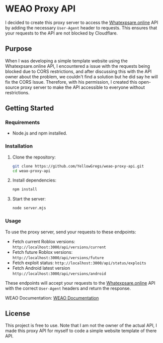 # WEAO Proxy API

I decided to create this proxy server to access the [Whatexpsare.online](https://whatexpsare.online/) API by adding the necessary `User-Agent` header to requests. This ensures that your requests to the API are not blocked by Cloudflare.

## Purpose

When I was developing a simple template website using the Whatexpsare.online API, I encountered a issue with the requests being blocked due to CORS restrictions, and after discussing this with the API owner about the problem, we couldn't find a solution but he did say he will fix the CORS Issue. Therefore, with his permission, I created this open-source proxy server to make the API accessible to everyone without restrictions.

## Getting Started

### Requirements

- Node.js and npm installed.

### Installation

1. Clone the repository:

    ```sh
    git clone https://github.com/YellowGregs/weao-proxy-api.git
    cd weao-proxy-api
    ```

2. Install dependencies:

    ```sh
    npm install
    ```

3. Start the server:

    ```sh
    node server.mjs
    ```

### Usage

To use the proxy server, send your requests to these endpoints:

- Fetch current Roblox versions: `http://localhost:3000/api/versions/current`
- Fetch future Roblox versions: `http://localhost:3000/api/versions/future`
- Fetch exploit status: `http://localhost:3000/api/status/exploits`
- Fetch Android latest version `http://localhost:3000/api/versions/android`

These endpoints will accept your requests to the [Whatexpsare.online](https://whatexpsare.online/) API with the correct `User-Agent` headers and return the response.

WEAO Documentation: [WEAO Documentation](https://docs.weao.xyz/)

## License

This project is free to use. Note that I am not the owner of the actual API, I made this proxy API for myself to code a simple website template of there API.

